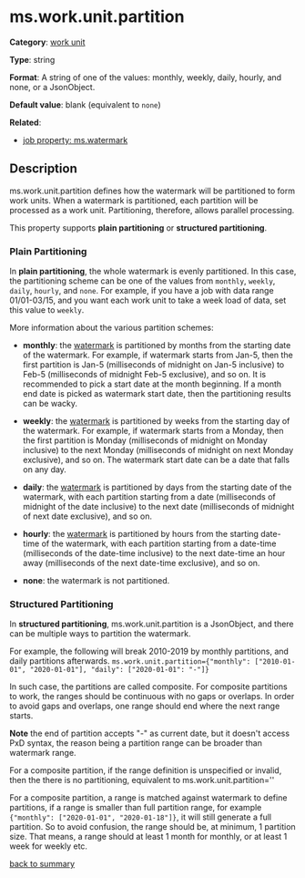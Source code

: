 # ms.work.unit.partition

**Category**: [work unit](https://github.com/linkedin/data-integration-library/blob/master/docs/parameters/work-unit-parameters.md)

**Type**: string

**Format**: A string of one of the values: monthly, weekly, daily, hourly, and none, or a JsonObject.

**Default value**: blank (equivalent to `none`)

**Related**:
 
- [job property: ms.watermark](https://github.com/linkedin/data-integration-library/blob/master/docs/parameters/ms.watermark.md)

## Description

ms.work.unit.partition defines how the watermark will be partitioned to form 
work units. When a watermark is partitioned, each partition will be processed as
a work unit. Partitioning, therefore, allows parallel processing. 

This property supports **plain partitioning** or **structured partitioning**. 

### Plain Partitioning

In **plain partitioning**, the whole watermark is evenly partitioned. In this case, 
the partitioning scheme can be one of the values from `monthly`, `weekly`, `daily`, `hourly`,
and `none`. For example, if you have a job with data range 01/01-03/15, and you want each work 
unit to take a week load of data, set this value to `weekly`.	

More information about the various partition schemes:

- **monthly**: the [watermark](https://github.com/linkedin/data-integration-library/blob/master/docs/parameters/ms.watermark.md)
is partitioned by months from the starting date of the watermark.
For example, if watermark starts from Jan-5, then the first partition is 
Jan-5 (milliseconds of midnight on Jan-5 inclusive)
to Feb-5 (milliseconds of midnight Feb-5 exclusive), and so on. 
It is recommended to pick a start date at the month beginning. If a month end
date is picked as watermark start date, then the partitioning results can be wacky. 

- **weekly**: the [watermark](https://github.com/linkedin/data-integration-library/blob/master/docs/parameters/ms.watermark.md)
is partitioned by weeks from the starting day of the watermark.
For example, if watermark starts from a Monday, then the first partition is 
Monday (milliseconds of midnight on Monday inclusive)
to the next Monday (milliseconds of midnight on next Monday exclusive), and so on.
The watermark start date can be a date that falls on any day.  

- **daily**: the [watermark](https://github.com/linkedin/data-integration-library/blob/master/docs/parameters/ms.watermark.md)
is partitioned by days from the starting date of the watermark, with 
each partition starting from a date (milliseconds of midnight of the date inclusive)
to the next date (milliseconds of midnight of next date exclusive), and so on.

- **hourly**: the [watermark](https://github.com/linkedin/data-integration-library/blob/master/docs/parameters/ms.watermark.md)
is partitioned by hours from the starting date-time of the watermark, with 
each partition starting from a date-time (milliseconds of the date-time inclusive)
to the next date-time an hour away (milliseconds of the next date-time exclusive), and so on.

- **none**: the watermark is not partitioned. 

### Structured Partitioning

In **structured partitioning**, ms.work.unit.partition is a JsonObject, 
and there can be multiple ways to partition the watermark.

For example, the following will break 2010-2019 by monthly partitions, 
and daily partitions afterwards.
`ms.work.unit.partition={"monthly": ["2010-01-01", "2020-01-01"], "daily": ["2020-01-01": "-"]}`

In such case, the partitions are called composite. For composite partitions to work, 
the ranges should be continuous with no gaps or overlaps. In order to avoid gaps and overlaps, 
one range should end where the next range starts.

**Note** the end of partition accepts "-" as current date, but it doesn't access PxD syntax, 
the reason being a partition range can be broader than watermark range.

For a composite partition, if the range definition is unspecified or invalid, 
then the there is no partitioning, equivalent to ms.work.unit.partition=''

For a composite partition, a range is matched against watermark to define partitions, 
if a range is smaller than full partition range, for example `{"monthly": ["2020-01-01", "2020-01-18"]}`, 
it will still generate a full partition. So to avoid confusion, the range should be, at minimum, 1 partition size. 
That means, a range should at least 1 month for monthly, or at least 1 week for weekly etc.

[back to summary](https://github.com/linkedin/data-integration-library/blob/master/docs/parameters/summary.md)
